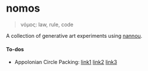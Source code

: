 # nomos

> νόμος: law, rule, code

A collection of generative art experiments using [nannou](https://nannou.cc/).

#### To-dos

- Appolonian Circle Packing: [link1](https://www.wikihow.com/Create-an-Apollonian-Gasket) [link2](http://www.malinc.se/math/geometry/apolloniangasketen.php) [link3](https://www.youtube.com/watch?v=jIQgaPemtSg)
